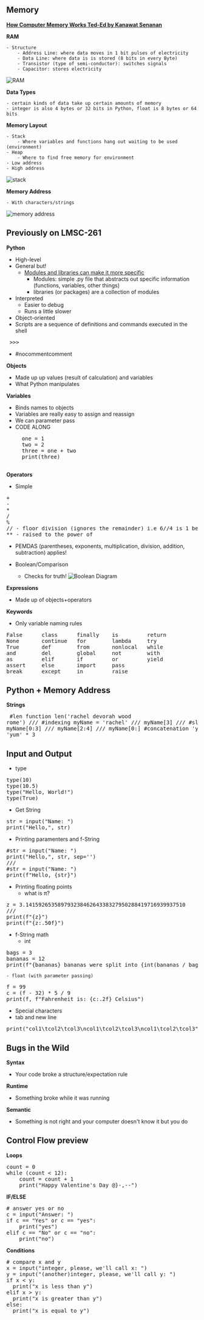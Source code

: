 ## Memory

**[How Computer Memory Works Ted-Ed by Kanawat Senanan](https://www.youtube.com/watch?v=p3q5zWCw8J4)**

**RAM**

	- Structure
		- Address Line: where data moves in 1 bit pulses of electricity
		- Data Line: where data is is stored (8 bits in every Byte)
		- Transistor (type of semi-conductor): switches signals
		- Capacitor: stores electricity

![RAM](RAM.png)

**Data Types**

	- certain kinds of data take up certain amounts of memory
	- integer is also 4 bytes or 32 bits in Python, float is 8 bytes or 64 bits


**Memory Layout**

	- Stack
		- Where variables and functions hang out waiting to be used (environment)
	- Heap
		- Where to find free memory for environment
	- Low address
	- High address

![stack](stack.png)

**Memory Address**

	- With characters/strings

![memory address](indices.png)

## Previously on LMSC-261
**Python**
- High-level
- General but!
	- [Modules and libraries can make it more specific](https://wiki.python.org/moin/UsefulModules)
		- Modules: simple .py file that abstracts out specific information (functions, variables, other things)
		- libraries (or packages) are a collection of modules
- Interpreted
  - Easier to debug
  - Runs a little slower
- Object-oriented
- Scripts are a sequence of definitions and commands executed in the shell
<pre> >>> </pre>
- #nocommentcomment

**Objects**
- Made up up values (result of calculation) and variables
- What Python manipulates

**Variables**
- Binds names to objects
- Variables are really easy to assign and reassign
- We can parameter pass
- CODE ALONG
	<pre>
	one = 1
	two = 2
	three = one + two
	print(three)
	</pre>

**Operators**
- Simple
<pre>
+
-
*
/
%
// - floor division (ignores the remainder) i.e 6//4 is 1 because 4 only goes into 6 once.
** - raised to the power of</pre>
- PEMDAS (parentheses, exponents, multiplication, division, addition, subtraction) applies!

- Boolean/Comparison
	- Checks for truth!
![Boolean Diagram](bool.png)

**Expressions**
- Made up of objects+operators

**Keywords**
- Only variable naming rules
<pre>
False      class      finally    is         return
None       continue   for        lambda     try
True       def        from       nonlocal   while
and        del        global     not        with
as         elif       if         or         yield
assert     else       import     pass
break      except     in         raise
</pre>

## Python + Memory Address

**Strings**
	<pre>
	#len function
	len('rachel devorah wood rome')
	///
	#indexing
	myName = 'rachel'
	///
	myName[3]
	///
	#slicing
	myName[0:3]
	///
	myName[2:4]
	///
	myName[0:]
	#concatenation
	'yum'+'my'
	'yum' * 3
	</pre>

## Input and Output
- type
<pre>
type(10)
type(10.5)
type("Hello, World!")
type(True)
</pre>
- Get String
<pre>
str = input("Name: ")
print("Hello,", str)
</pre>
- Printing paramenters and f-String
<pre>
#str = input("Name: ")
print("Hello,", str, sep='')
///
#str = input("Name: ")
print(f"Hello, {str}")
</pre>
- Printing floating points
	- what is π?
<pre>
z = 3.14159265358979323846264338327950288419716939937510
///
print(f"{z}")
print(f"{z:.50f}")
</pre>
- f-String math
	- int
<pre>
bags = 3
bananas = 12
print(f"{bananas} bananas were split into {int(bananas / bags)}groups to fit into {bags} bags.")
</pre>
	- float (with parameter passing)
<pre>
f = 99
c = (f - 32) * 5 / 9
print(f, f"Fahrenheit is: {c:.2f} Celsius")
</pre>
- Special characters
- tab and new line
<pre>
print("col1\tcol2\tcol3\ncol1\tcol2\tcol3\ncol1\tcol2\tcol3")
</pre>

## Bugs in the Wild

**Syntax**

- Your code broke a structure/expectation rule

**Runtime**

- Something broke while it was running

**Semantic**

- Something is not right and your computer doesn't know it but you do

## Control Flow preview

**Loops**
<pre>
count = 0
while (count < 12):
    count = count + 1
    print("Happy Valentine's Day @}-,--")
</pre>

**IF/ELSE**
<pre>
# answer yes or no
c = input("Answer: ")
if c == "Yes" or c == "yes":
	print("yes")
elif c == "No" or c == "no":
	print("no")
</pre>

**Conditions**
<pre>
# compare x and y
x = input("integer, please, we'll call x: ")
y = input("(another)integer, please, we'll call y: ")
if x < y:
  print("x is less than y")
elif x > y:
  print("x is greater than y")
else:
  print("x is equal to y")
</pre>
